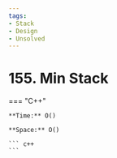 ```yaml
---
tags:
- Stack
- Design
- Unsolved
---
```



# 155. Min Stack

=== "C++"

    **Time:** O()

    **Space:** O()

    ``` c++
    ```